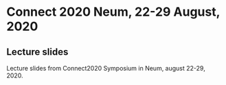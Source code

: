# Connect 2020 Neum, 22-29 August, 2020
## Lecture slides

Lecture slides from Connect2020 Symposium in Neum, august 22-29, 2020.

